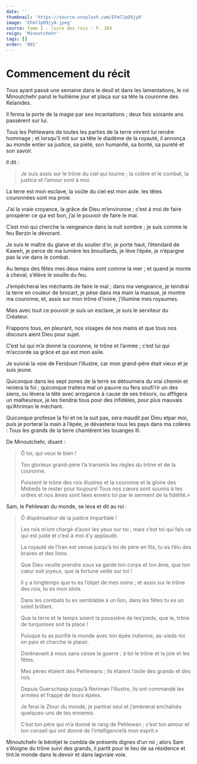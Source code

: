 ```yaml
---
date: ''
thumbnail: 'https://source.unsplash.com/EFm7JpD9jy8'
image: 'EFm7JpD9jy8.jpeg'
source: tome I - livre des rois - P. 164
reign: 'Minoutchehr'
tags: []
order: '001'
---
```


# Commencement du récit

Tous ayant passé une semaine dans le deuil et dans les lamentations, le roi Minoutchehr parut le huitième jour et plaça sur sa tête la couronne des Keïanides.

Il ferma la porte de la magie par ses incantations ; deux fois soixante ans passèrent sur lui.

Tous les Pehlewans de toutes les parties de la terre vinrent lui rendre hommage ; et lorsqu’il mit sur sa tête le diadème de la royauté, il annonça au monde entier sa justice, sa piété, son humanité, sa bonté, sa pureté et son savoir.

Il dit :

> Je suis assis sur le trône du ciel qui tourne ; la colère et le combat, la justice et l’amour sont à moi.

La terre est mon esclave, la voûte du ciel est mon aide. les têtes couronnées sont ma proie.

J’ai la vraie croyance, la grâce de Dieu m’environne ; c’est à moi de faire prospérer ce qui est bon, j’ai le pouvoir de faire le mal.

C’est moi qui cherche la vengeance dans la nuit sombre ; je suis comme le feu Berzin le dévorant.

Je suis le maître du glaive et du soulier d’or, je porte haut, l’étendard de Kaweh, je perce de ma lumière les brouillards, je lève l’épée, je n’épargne pas la vie dans le combat.

Au temps des fêtes mes deux mains sont comme la mer ; et quand je monte à cheval, s’élève le souille du feu.

J’empêcherai les méchants de faire le mal ; dans ma vengeance, je teindrai la terre en couleur de brocart, je pèse dans ma main la massue, je montre ma couronne, et, assis sur mon trône d’ivoire, j’illumine mes royaumes.

Mais avec tout ce pouvoir je suis un esclave, je suis le serviteur du Créateur.

Frappons tous, en pleurant, nos visages de nos mains et que tous nos discours aient Dieu pour sujet.

C’est lui qui m’a donné la couronne, le trône et l’armée ; c’est lui qui m’accorde sa grâce et qui est mon asile.

Je suivrai la voie de Feridoun l’illustre, car mon grand-père était vieux et je suis jeune.

Quiconque dans les sept zones de la terre se détournera du vrai chemin et reniera la foi ; quiconque traitera mal un pauvre ou fera soufi’rir un des siens, ou lèvera la tête avec arrogance à cause de ses trésors, ou affligera un malheureux, je les tiendrai tous pour des infidèles, pour plus mauvais qu’Ahriman le méchant.

Quiconque professe la foi et ne la suit pas, sera maudit par Dieu etpar moi, puis je porterai la main à l’épée, je dévasterai tous les pays dans ma colères : Tous les grands de la terre chantèrent les louanges lll.

De Minoutchehr, disant :

> Ô toi, qui veux le bien !
>
> Ton glorieux grand-père t’a transmis les règles du trône et de la couronne.
>
> Puissent le trône des rois illustres et la couronne et la gloire des Mobeds te rester pour toujoursl Tous nos cœurs sont soumis à tes ordres et nos âmes sont liées envers toi par le serment de la fidélité.»

Sam, le Pehlewan du monde, se leva et dit au roi :

> Ô dispénsateur de la justice impartiale !
>
> Les rois m’ont chargé d’avoir les yeux sur toi ; mais c’est toi qui fais ce qui est juste et c’est à moi d’y applaudir.
>
> La royauté de l’Iran est venue jusqu’à toi de père en fils, tu es l’élu des braves et des lions.
>
> Que Dieu veuille prendre sous sa garde ton corps et ton âme, que ton cœur soit joyeux, que la fortune veille sur toi !
>
> Il y a longtemps que tu es l’objet de mes soins ; et assis sur le trône des rois, tu es mon idole.
>
> Dans les combats tu es semblable à un lion, dans les fêtes tu es un soleil brillant.
>
> Que la terre et le temps soient la poussière de tes’pieds, que le, trône de turquoises soit ta place !
>
> Puisque tu as purifié le monde avec ton épée indienne, as-sieds-toi en paix et cherche le plaisir.
>
> Dorénavant à nous sans cesse la guerre ; à toi le trône et la joie et les fêtes.
>
> Mes pères étaient des Pehlewans ; ils étaient l’asile des grands et des rois.
>
> Depuis Guerschasp jusqu’à Neriman l’illustre, ils ont commandé les armées et frappé de leurs épées.
>
> Je ferai le Ztour du monde, je partirai seul et j’amènerai enchaînés quelques-uns de tes ennemis.
>
> C’est ton père qui m’a donné le rang de Pehlewan ; c’est ton amour et ton conseil qui ont donné de l’intelligence!à mon esprit.»

Minoutchehr le bénitjet le combla de présents dignes d’un roi ; alors Sam s’éloigne du trône suivi des grands, il partit pour le lieu de sa résidence et tint.le monde dans le.devoir et dans lagvraie voie.
